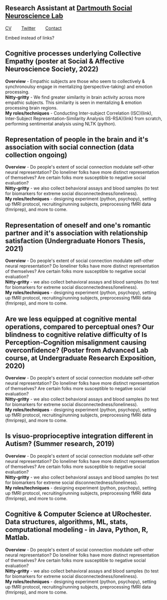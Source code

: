 ## Research Assistant at [Dartmouth Social Neuroscience Lab](http://www.dartmouth-socialneurolab.com)
[CV](https://drive.google.com/file/d/1re4ELCf2sCyWzUF3h9sbAehXcIgBKgx4/view?usp=sharing)&nbsp;&nbsp;&nbsp;&nbsp;&nbsp;&nbsp;&nbsp;&nbsp;[Twitter](https://twitter.com/SiddhantIyer6)&nbsp;&nbsp;&nbsp;&nbsp;&nbsp;&nbsp;&nbsp;&nbsp;[Contact](mailto:siddhant.kumar.iyer@gmail.com)  

Embed instead of links?

## Cognitive processes underlying Collective Empathy (poster at Social & Affective Neuroscience Society, 2022)  
**Overview** - Empathic subjects are those who seem to collectively & synchronoulsy engage in mentalizing (perspective-taking) and emotion processing.  
**Nitty-gritty** - We find greater similarity in brain activity across more empathic subjects. This similarity is seen in mentalizing & emotion processing brain regions.  
**My roles/techniques** - Conducting Inter-subject Correlation (ISC)(link), Inter-Subject Representation-Similarity Analysis (IS-RSA)(link) from scratch, performing sentimental analysis using NLTK (python).  

## Representation of people in the brain and it's association with social connection (data collection ongoing)  
**Overview** - Do people's extent of social connection modulate self-other neural representation? Do loneliner folks have more distinct representation of themselves? Are certain folks more susceptible to negative social evaluation?  
**Nitty-gritty** - we also collect behavioral assays and blood samples (to test for biomarkers for extreme social disconnectedness/loneliness).  
**My roles/techniques** - designing experiment (python, psychopy), setting up fMRI protocol, recruiting/running subjects, preprocessing fMRI data (fmriprep), and more to come.  

## Representation of oneself and one's romantic partner and it's association with relationship satisfaction (Undergraduate Honors Thesis, 2021)  
**Overview** - Do people's extent of social connection modulate self-other neural representation? Do loneliner folks have more distinct representation of themselves? Are certain folks more susceptible to negative social evaluation?  
**Nitty-gritty** - we also collect behavioral assays and blood samples (to test for biomarkers for extreme social disconnectedness/loneliness).  
**My roles/techniques** - designing experiment (python, psychopy), setting up fMRI protocol, recruiting/running subjects, preprocessing fMRI data (fmriprep), and more to come.  

## Are we less equipped at cognitive mental operations, compared to perceptual ones? Our blindness to cognitive relative difficulty of Is Perception-Cognition misalignment causing overconfidence? (Poster from Advanced Lab course, at Undergraduate Research Exposition, 2020)  
**Overview** - Do people's extent of social connection modulate self-other neural representation? Do loneliner folks have more distinct representation of themselves? Are certain folks more susceptible to negative social evaluation?  
**Nitty-gritty** - we also collect behavioral assays and blood samples (to test for biomarkers for extreme social disconnectedness/loneliness).  
**My roles/techniques** - designing experiment (python, psychopy), setting up fMRI protocol, recruiting/running subjects, preprocessing fMRI data (fmriprep), and more to come.  

## Is visuo-proprioceptive integration different in Autism? (Summer research, 2019)  
**Overview** - Do people's extent of social connection modulate self-other neural representation? Do loneliner folks have more distinct representation of themselves? Are certain folks more susceptible to negative social evaluation?  
**Nitty-gritty** - we also collect behavioral assays and blood samples (to test for biomarkers for extreme social disconnectedness/loneliness).  
**My roles/techniques** - designing experiment (python, psychopy), setting up fMRI protocol, recruiting/running subjects, preprocessing fMRI data (fmriprep), and more to come.  

## Cognitive & Computer Science at URochester. Data structures, algorithms, ML, stats, computational modeling - in Java, Python, R, Matlab.  
**Overview** - Do people's extent of social connection modulate self-other neural representation? Do loneliner folks have more distinct representation of themselves? Are certain folks more susceptible to negative social evaluation?  
**Nitty-gritty** - we also collect behavioral assays and blood samples (to test for biomarkers for extreme social disconnectedness/loneliness).  
**My roles/techniques** - designing experiment (python, psychopy), setting up fMRI protocol, recruiting/running subjects, preprocessing fMRI data (fmriprep), and more to come.
